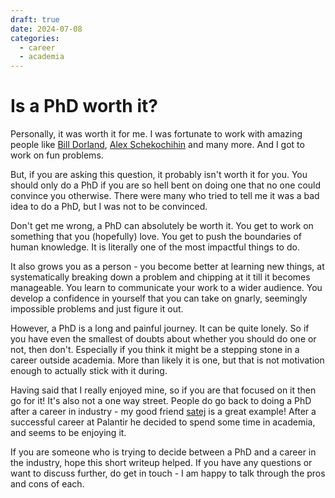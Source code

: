 ```yaml
---
draft: true
date: 2024-07-08
categories:
  - career
  - academia
---
```


# Is a PhD worth it?

Personally, it was worth it for me. I was fortunate to work with amazing people like [Bill Dorland](https://sites.google.com/view/bdorland/), [Alex Schekochihin](https://www-thphys.physics.ox.ac.uk/people/AlexanderSchekochihin/) and many more. And I got to work on fun problems.

But, if you are asking this question, it probably isn't worth it for you. You should only do a PhD if you are so hell bent on doing one that no one could convince you otherwise. There were many who tried to tell me it was a bad idea to do a PhD, but I was not to be convinced.

Don't get me wrong, a PhD can absolutely be worth it. You get to work on something that you (hopefully) love. You get to push the boundaries of human knowledge. It is literally one of the most impactful things to do. 

It also grows you as a person - you become better at learning new things, at systematically breaking down a problem and chipping at it till it becomes manageable. You learn to communicate your work to a wider audience. You develop a confidence in yourself that you can take on gnarly, seemingly impossible problems and just figure it out.

However, a PhD is a long and painful journey. It can be quite lonely. So if you have even the smallest of doubts about whether you should do one or not, then don't. Especially if you think it might be a stepping stone in a career outside academia. More than likely it is one, but that is not motivation enough to actually stick with it during.

Having said that I really enjoyed mine, so if you are that focused on it then go for it! It's also not a one way street. People do go back to doing a PhD after a career in industry - my good friend [satej](https://satejsoman.com/) is a great example! After a successful career at Palantir he decided to spend some time in academia, and seems to be enjoying it.

If you are someone who is trying to decide between a PhD and a career in the industry, hope this short writeup helped. If you have any questions or want to discuss further, do get in touch - I am happy to talk through the pros and cons of each.


